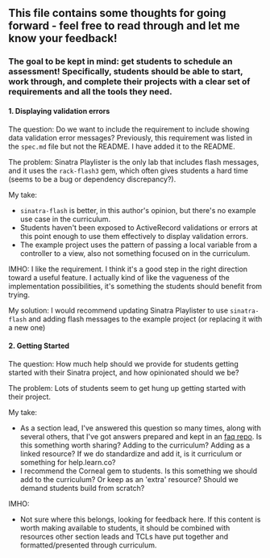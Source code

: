 ## This file contains some thoughts for going forward - feel free to read through and let me know your feedback!

### The goal to be kept in mind:  get students to schedule an assessment!  Specifically, students should be able to start, work through, and complete their projects with a clear set of requirements and all the tools they need.


#### 1.  Displaying validation errors

The question: Do we want to include the requirement to include showing data validation error messages?  Previously, this requirement was listed in the `spec.md` file but not the README.  I have added it to the README.

The problem:  Sinatra Playlister is the only lab that includes flash messages, and it uses the `rack-flash3` gem, which often gives students a hard time (seems to be a bug or dependency discrepancy?).  

My take:

  - `sinatra-flash` is better, in this author's opinion, but there's no example use case in the curriculum.  
  - Students haven't been exposed to ActiveRecord validations or errors at this point enough to use them effectively to display validation errors.  
  - The example project uses the pattern of passing a local variable from a controller to a view, also not something focused on in the curriculum.

  IMHO: I like the requirement.  I think it's a good step in the right direction toward a useful feature.  I actually kind of like the vagueness of the implementation possibilities, it's something the students should benefit from trying.

  My solution: I would recommend updating Sinatra Playlister to use `sinatra-flash` and adding flash messages to the example project (or replacing it with a new one)

#### 2.  Getting Started

The question: How much help should we provide for students getting started with their Sinatra project, and how opinionated should we be?

The problem: Lots of students seem to get hung up getting started with their project.

My take:

  - As a section lead, I've answered this question so many times, along with several others, that I've got answers prepared and kept in an [faq repo].  Is this something worth sharing?  Adding to the curriculum?  Adding as a linked resource?  If we do standardize and add it, is it curriculum or something for help.learn.co?
  - I recommend the Corneal gem to students.  Is this something we should add to the curriculum?  Or keep as an 'extra' resource?  Should we demand students build from scratch?

IMHO:

 - Not sure where this belongs, looking for feedback here.  If this content is worth making available to students, it should be combined with resources other section leads and TCLs have put together and formatted/presented through curriculum.


[faq repo]: https://github.com/howardbdev/portfolio-project-faqs
